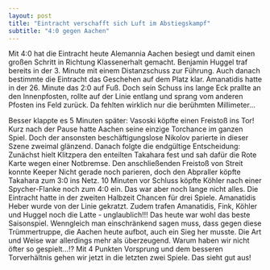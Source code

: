 ```yaml
---
layout: post
title: "Eintracht verschafft sich Luft im Abstiegskampf"
subtitle: "4:0 gegen Aachen"
---
```


Mit 4:0 hat die Eintracht heute Alemannia Aachen besiegt und damit einen großen Schritt in Richtung Klassenerhalt gemacht. Benjamin Huggel traf bereits in der 3. Minute mit einem Distanzschuss zur Führung. Auch danach bestimmte die Eintracht das Geschehen auf dem Platz klar. Amanatidis hatte in der 26. Minute das 2:0 auf Fuß. Doch sein Schuss ins lange Eck prallte an den Innenpfosten, rollte auf der Linie entlang und sprang vom anderen Pfosten ins Feld zurück. Da fehlten wirklich nur die berühmten Millimeter...

Besser klappte es 5 Minuten später: Vasoski köpfte einen Freistoß ins Tor! Kurz nach der Pause hatte Aachen seine einzige Torchance im ganzen Spiel. Doch der ansonsten beschäftigungslose Nikolov parierte in dieser Szene zweimal glänzend. Danach folgte die endgültige Entscheidung: Zunächst hielt Klitzpera den enteilten Takahara fest und sah dafür die Rote Karte wegen einer Notbremse. Den anschließenden Freistoß von Streit konnte Keeper Nicht gerade noch parieren, doch den Abpraller köpfte Takahara zum 3:0 ins Netz. 10 Minuten vor Schluss köpfte Köhler nach einer Spycher-Flanke noch zum 4:0 ein. Das war aber noch lange nicht alles. Die Eintracht hatte in der zweiten Halbzeit Chancen für drei Spiele. Amanatidis Heber wurde von der Linie gekratzt. Zudem trafen Amanatidis, Fink, Köhler und Huggel noch die Latte - unglaublich!!! Das heute war wohl das beste Saisonspiel. Wenngleich man einschränkend sagen muss, dass gegen diese Trümmertruppe, die Aachen heute aufbot, auch ein Sieg her musste. Die Art und Weise war allerdings mehr als überzeugend. Warum haben wir nicht öfter so gespielt...!? Mit 4 Punkten Vorsprung und dem besseren Torverhältnis gehen wir jetzt in die letzten zwei Spiele. Das sieht gut aus!
